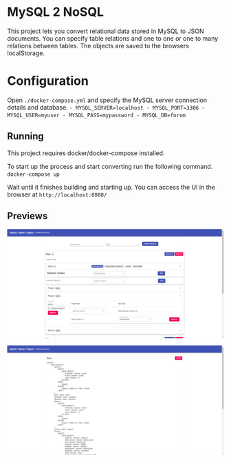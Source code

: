 # MySQL 2 NoSQL

This project lets you convert relational data stored in MySQL to JSON documents. You can specify table relations and one to one or one to many relations between tables. The objects are saved to the browsers localStorage. 

# Configuration

Open `./docker-compose.yml` and specify the MySQL server connection details and database.
`
      - MYSQL_SERVER=localhost
      - MYSQL_PORT=3306
      - MYSQL_USER=myuser
      - MYSQL_PASS=mypassword
      - MYSQL_DB=forum
`
## Running

This project requires docker/docker-compose installed.

To start up the process and start converting run the following command. `docker-compose up`

Wait until it finishes building and starting up. You can access the UI in the browser at `http://localhost:8080/`

## Previews

![alt text](https://github.com/firestar/mysql2nosql/blob/main/examples/overall.png?raw=true)

![alt text](https://github.com/firestar/mysql2nosql/blob/main/examples/sql.png?raw=true)
